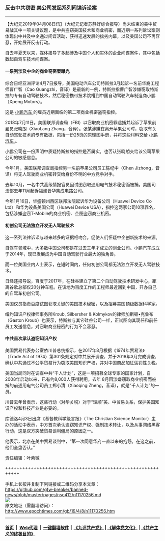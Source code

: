 ### 反击中共窃密 美公司发起系列间谍诉讼案
------------------------

<p>
 【大纪元2019年04月08日讯】（大纪元记者苏静好综合报导）尚未结束的美中贸易战其中一项关键议题，是中共盗窃美国技术和商业机密，而近期一系列诉讼案则体现出中共及中企通过间谍活动，获得迅速发展的拙劣内幕，以及美国公司不再容忍，开始展开反击行动。
</p>
<p>
 自去年夏天以来，媒体报导了多起涉及中国个人和实体的企业间谍案件，其中包括数起自驾车技术间谍案。
</p>
<h4>
 一系列涉及中企的商业窃密案曝光
</h4>
<p>
 综合日经亚洲评论4月7日报导，美国电动汽车公司特斯拉3月起诉一名前华裔工程师曹广智（Cao Guangzhi，音译）是最新的一例，特斯拉指曹广智涉嫌窃取特斯拉的专有自动驾驶技术，然后秘密携带技术跳槽到中国自动驾驶汽车制造商小鹏（Xpeng Motors）。
</p>
<p>
 这是
 <a href="http://www.epochtimes.com/gb/tag/%E5%B0%8F%E9%B9%8F%E6%B1%BD%E8%BD%A6.html">
  小鹏汽车
 </a>
 的雇员近期面临的第二项商业机密盗窃指控。
</p>
<p>
 2018年7月11日，美国联邦调查局（FBI）以窃取商业机密罪逮捕并起诉了苹果前雇员张晓朗（XiaoLang Zhang，音译）。张某涉嫌在离开苹果公司时，窃取有关自动驾驶技术的专有数据，包括一份25页的原理图手册，并将这些材料交给
 <a href="http://www.epochtimes.com/gb/tag/%E5%B0%8F%E9%B9%8F%E6%B1%BD%E8%BD%A6.html">
  小鹏汽车
 </a>
 。
</p>
<p>
 小鹏公司在一份声明中质疑特斯拉的指控是否属实，也否认张晓朗交给该公司苹果公司的敏感信息。
</p>
<p>
 今年1月，美国联邦调查局指控另一名前苹果公司员工陈纪中（Chen Jizhong，音译）将无人驾驶商业机密转交给身份不明的中方竞争对手。
</p>
<p>
 去年10月，一名中共高级情报官员因试图窃取通用电气技术秘密而被捕。美国司法部去年11月起诉福建晋华集成电路公司。
</p>
<p>
 今年1月16日，华盛顿州西区联邦法院起诉华为设备公司（Huawei Device Co Ltd）和华为设备美国公司（Huawei Device USA），指控这两家公司10项罪名，包括涉嫌盗窃T-Mobile的商业机密、企图盗窃商业机密。
</p>
<h4>
 初创公司无法独立开发无人驾驶技术
</h4>
<p>
 这一系列法律诉讼与越来越多的证据相吻合，促使人们怀疑中企创新技术的来源。
</p>
<p>
 自驾车领域中，大多数中国公司都是在过去三年才成立的创业公司。小鹏汽车成立于2014年，现已发展成为中国自动驾驶行业最大的独角兽。
</p>
<p>
 而一位美国业内人士表示，在短时间内，任何初创公司都无法独立开发无人驾驶技术。
</p>
<p>
 日经还报导说，百度于2017年，在硅谷建立了第二个自动驾驶技术研发中心，距离谷歌总部仅20分钟车程。在该地为百度工作的工程师最近回到中国，开办自己的自驾车初创公司。
</p>
<p>
 美国议员指责百度试图获取关键的美国技术秘密，以及招募美国顶级数据科学家。
</p>
<p>
 纽约知识产权律师事务所Kroub, Silbersher &amp; Kolmykov的律师加斯顿•克鲁布（Gaston Kroub）也表示，特斯拉与其它硅谷公司一样，正试图向其现任和前任员工发送信息，对窃取商业秘密的行为不会容忍。
</p>
<h4>
 中共首次承认盗窃知识产权
</h4>
<p>
 美国贸易代表办公室依川普总统指示，在2017年8月根据《1974年贸易法》（Trade Act of 1974）第301条规定对中共展开调查，并于2018年3月完成调查，确认中共通过不公平贸易行为窃取美国知识产权，并对中国商品加征惩罚性关税。
</p>
<p>
 美国当局同时在调查中共“千人计划”，这是一项招募全球专家的国家计划，自2008年启动以来，已有约8,000人获得聘用。去年 8月因涉嫌窃取商业机密而被捕的前通用电气公司员工郑小清（Xiaoqing Zheng，音译），就是“千人计划”的一员。
</p>
<p>
 川普去年曾表示，这些行动（对华关税）对于“理顺”美、中贸易关系，保护美国知识产权和科技产业是必要的。
</p>
<p>
 库德洛4月3日出席《基督教科学箴言报》（The Christian Science Monitor）主办的活动中表示，中方首次承认盗窃知识产权、强制技术转让，以及从事网络黑客行动，这是双方突破贸易谈判僵局的原因之一。
</p>
<p>
 他表示，北京在美中贸易谈判中，“第一次同意华府一直以来的抱怨，在这之前，他们全盘否认。”
</p>
<p>
 责任编辑：叶紫微
</p>

+++++++++++++++++++++++++++++++++++++++++++++++++++++++++++<br/><br/>
手机上长按并复制下列链接或二维码分享本文章：<br/>
https://github.com/gfw-breaker/banned-news/blob/master/pages/nsc412/n11170256.md <br/>
<a href='https://github.com/gfw-breaker/banned-news/blob/master/pages/nsc412/n11170256.md'><img src='https://github.com/gfw-breaker/banned-news/blob/master/pages/nsc412/n11170256.md.png'/></a> <br/>
原文地址（需翻墙访问）：http://www.epochtimes.com/gb/19/4/8/n11170256.htm


------------------------
#### [首页](https://github.com/gfw-breaker/banned-news/blob/master/README.md) &nbsp;|&nbsp; [Web代理](https://github.com/labour-camp/helloworld) &nbsp;|&nbsp; [一键翻墙软件](https://github.com/gfw-breaker/nogfw/blob/master/README.md) &nbsp;| [《九评共产党》](https://github.com/gfw-breaker/9ping.md/blob/master/README.md#九评之一评共产党是什么) | [《解体党文化》](https://github.com/gfw-breaker/jtdwh.md/blob/master/README.md) | [《共产主义的终极目的》](https://github.com/gfw-breaker/gczydzjmd.md/blob/master/README.md)


